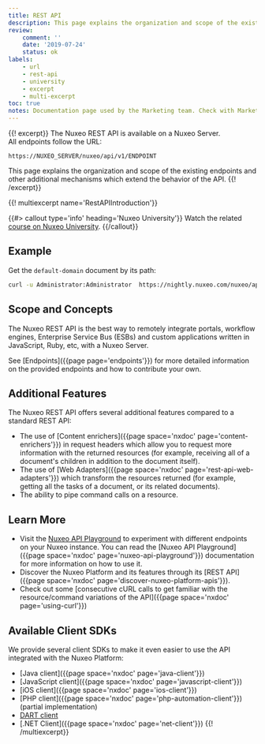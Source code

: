 ```yaml
---
title: REST API
description: This page explains the organization and scope of the existing endpoints and other additional mechanisms which extend the behavior of the API.
review:
    comment: ''
    date: '2019-07-24'
    status: ok
labels:
    - url
    - rest-api
    - university
    - excerpt
    - multi-excerpt
toc: true
notes: Documentation page used by the Marketing team. Check with Marketing before deleting or moving.
---
```


{{! excerpt}}
The Nuxeo REST API is available on a Nuxeo Server. </br>
All endpoints follow the URL:

```
https://NUXEO_SERVER/nuxeo/api/v1/ENDPOINT
```

This page explains the organization and scope of the existing endpoints and other additional mechanisms which extend the behavior of the API.
{{! /excerpt}}

{{! multiexcerpt name='RestAPIIntroduction'}}

{{#> callout type='info' heading='Nuxeo University'}}
Watch the related [course on Nuxeo University](https://university.nuxeo.com/learn/public/course/view/elearning/66/rest-api).
{{/callout}}

## Example

Get the `default-domain` document by its path:

```bash
curl -u Administrator:Administrator  https://nightly.nuxeo.com/nuxeo/api/v1/path/default-domain
```

## Scope and Concepts

The Nuxeo REST API is the best way to remotely integrate portals, workflow engines, Enterprise Service Bus (ESBs) and custom applications written in JavaScript, Ruby, etc, with a Nuxeo Server.

See [Endpoints]({{page page='endpoints'}}) for more detailed information on the provided endpoints and how to contribute your own.

## Additional Features

The Nuxeo REST API offers several additional features compared to a standard REST API:

- The use of [Content enrichers]({{page space='nxdoc' page='content-enrichers'}}) in request headers which allow you to request more information with the returned resources (for example, receiving all of a document's children in addition to the document itself).
- The use of [Web Adapters]({{page space='nxdoc' page='rest-api-web-adapters'}}) which transform the resources returned (for example, getting all the tasks of a document, or its related documents).
- The ability to pipe command calls on a resource.

## Learn More

- Visit the [Nuxeo API Playground](http://nuxeo.github.io/api-playground/) to experiment with different endpoints on your Nuxeo instance. You can read the [Nuxeo API Playground]({{page space='nxdoc' page='nuxeo-api-playground'}}) documentation for more information on how to use it.
- Discover the Nuxeo Platform and its features through its [REST API]({{page space='nxdoc' page='discover-nuxeo-platform-apis'}}).
- Check out some [consecutive cURL calls to get familiar with the resource/command variations of the API]({{page space='nxdoc' page='using-curl'}})

## Available Client SDKs
<!--
// TODO
-->
We provide several client SDKs to make it even easier to use the API integrated with the Nuxeo Platform:
- [Java client]({{page space='nxdoc' page='java-client'}})
- [JavaScript client]({{page space='nxdoc' page='javascript-client'}})
- [iOS client]({{page space='nxdoc' page='ios-client'}})
- [PHP client]({{page space='nxdoc' page='php-automation-client'}}) (partial implementation)
- [DART client](https://github.com/nelsonsilva/nuxeo-dart-client)
- [.NET Client]({{page space='nxdoc' page='net-client'}})
{{! /multiexcerpt}}
